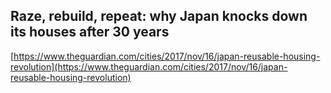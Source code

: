 ## Raze, rebuild, repeat: why Japan knocks down its houses after 30 years
  
  [https://www.theguardian.com/cities/2017/nov/16/japan-reusable-housing-revolution](https://www.theguardian.com/cities/2017/nov/16/japan-reusable-housing-revolution)